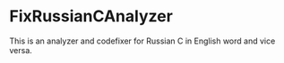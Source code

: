 # FixRussianCAnalyzer
This is an analyzer and codefixer for Russian C in English word and vice versa.
